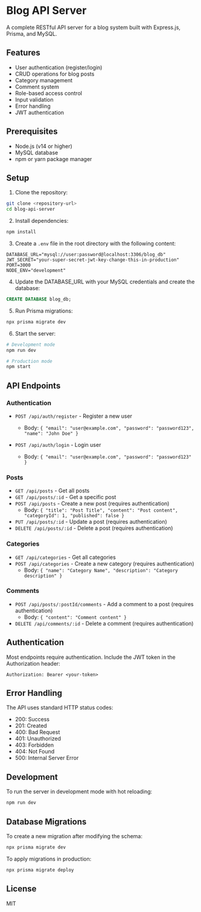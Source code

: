 # Blog API Server

A complete RESTful API server for a blog system built with Express.js, Prisma, and MySQL.

## Features

- User authentication (register/login)
- CRUD operations for blog posts
- Category management
- Comment system
- Role-based access control
- Input validation
- Error handling
- JWT authentication

## Prerequisites

- Node.js (v14 or higher)
- MySQL database
- npm or yarn package manager

## Setup

1. Clone the repository:
```bash
git clone <repository-url>
cd blog-api-server
```

2. Install dependencies:
```bash
npm install
```

3. Create a `.env` file in the root directory with the following content:
```
DATABASE_URL="mysql://user:password@localhost:3306/blog_db"
JWT_SECRET="your-super-secret-jwt-key-change-this-in-production"
PORT=3000
NODE_ENV="development"
```

4. Update the DATABASE_URL with your MySQL credentials and create the database:
```sql
CREATE DATABASE blog_db;
```

5. Run Prisma migrations:
```bash
npx prisma migrate dev
```

6. Start the server:
```bash
# Development mode
npm run dev

# Production mode
npm start
```

## API Endpoints

### Authentication

- `POST /api/auth/register` - Register a new user
  - Body: `{ "email": "user@example.com", "password": "password123", "name": "John Doe" }`

- `POST /api/auth/login` - Login user
  - Body: `{ "email": "user@example.com", "password": "password123" }`

### Posts

- `GET /api/posts` - Get all posts
- `GET /api/posts/:id` - Get a specific post
- `POST /api/posts` - Create a new post (requires authentication)
  - Body: `{ "title": "Post Title", "content": "Post content", "categoryId": 1, "published": false }`
- `PUT /api/posts/:id` - Update a post (requires authentication)
- `DELETE /api/posts/:id` - Delete a post (requires authentication)

### Categories

- `GET /api/categories` - Get all categories
- `POST /api/categories` - Create a new category (requires authentication)
  - Body: `{ "name": "Category Name", "description": "Category description" }`

### Comments

- `POST /api/posts/:postId/comments` - Add a comment to a post (requires authentication)
  - Body: `{ "content": "Comment content" }`
- `DELETE /api/comments/:id` - Delete a comment (requires authentication)

## Authentication

Most endpoints require authentication. Include the JWT token in the Authorization header:

```
Authorization: Bearer <your-token>
```

## Error Handling

The API uses standard HTTP status codes:

- 200: Success
- 201: Created
- 400: Bad Request
- 401: Unauthorized
- 403: Forbidden
- 404: Not Found
- 500: Internal Server Error

## Development

To run the server in development mode with hot reloading:

```bash
npm run dev
```

## Database Migrations

To create a new migration after modifying the schema:

```bash
npx prisma migrate dev
```

To apply migrations in production:

```bash
npx prisma migrate deploy
```

## License

MIT 